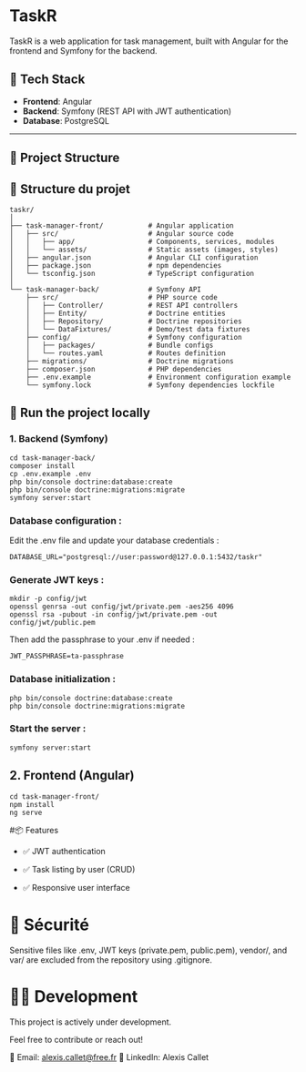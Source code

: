 # TaskR

TaskR is a web application for task management, built with Angular for the frontend and Symfony for the backend.

## 🔧 Tech Stack

- **Frontend**: Angular
- **Backend**: Symfony (REST API with JWT authentication)
- **Database**: PostgreSQL

---

## 📁 Project Structure



## 📁 Structure du projet
```
taskr/
│
├── task-manager-front/           # Angular application
│   ├── src/                      # Angular source code
│   │   ├── app/                  # Components, services, modules
│   │   └── assets/               # Static assets (images, styles)
│   ├── angular.json              # Angular CLI configuration
│   ├── package.json              # npm dependencies
│   └── tsconfig.json             # TypeScript configuration
│
└── task-manager-back/            # Symfony API
    ├── src/                      # PHP source code 
    │   ├── Controller/           # REST API controllers
    │   ├── Entity/               # Doctrine entities
    │   ├── Repository/           # Doctrine repositories
    │   └── DataFixtures/         # Demo/test data fixtures
    ├── config/                   # Symfony configuration 
    │   ├── packages/             # Bundle configs
    │   └── routes.yaml           # Routes definition
    ├── migrations/               # Doctrine migrations
    ├── composer.json             # PHP dependencies
    ├── .env.example              # Environment configuration example
    └── symfony.lock              # Symfony dependencies lockfile
```

## 🚀 Run the project locally

### 1. Backend (Symfony)
```
cd task-manager-back/
composer install
cp .env.example .env
php bin/console doctrine:database:create
php bin/console doctrine:migrations:migrate
symfony server:start
```

### Database configuration :

Edit the .env file and update your database credentials :
```
DATABASE_URL="postgresql://user:password@127.0.0.1:5432/taskr"
```

### Generate JWT keys :
```
mkdir -p config/jwt
openssl genrsa -out config/jwt/private.pem -aes256 4096
openssl rsa -pubout -in config/jwt/private.pem -out config/jwt/public.pem
```

Then add the passphrase to your .env if needed :

```
JWT_PASSPHRASE=ta-passphrase
```

### Database initialization :

```
php bin/console doctrine:database:create
php bin/console doctrine:migrations:migrate
```

### Start the server : 

```
symfony server:start
```


## 2. Frontend (Angular)
```
cd task-manager-front/
npm install
ng serve
```


#📦 Features

- ✅ JWT authentication

- ✅ Task listing by user (CRUD)

- ✅  Responsive user interface

# 🔐 Sécurité

Sensitive files like .env, JWT keys (private.pem, public.pem), vendor/, and var/ are excluded from the repository using .gitignore.

# 🧑‍💻 Development

This project is actively under development.

Feel free to contribute or reach out!

📧 Email: alexis.callet@free.fr
🔗 LinkedIn: Alexis Callet
